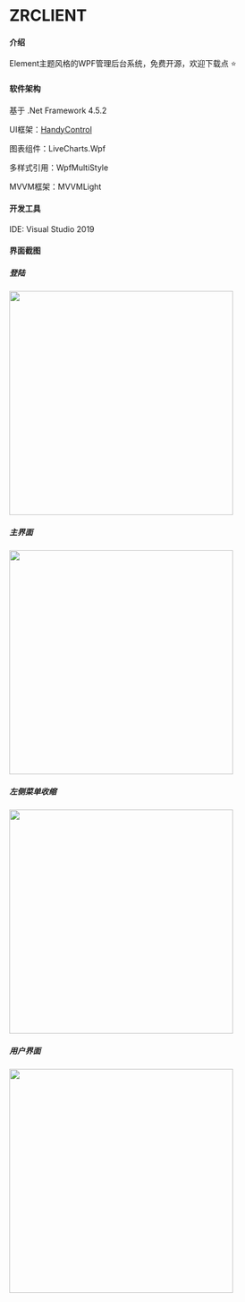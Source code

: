 # ZRCLIENT

#### 介绍

Element主题风格的WPF管理后台系统，免费开源，欢迎下载点 ⭐

#### 软件架构

基于 .Net Framework 4.5.2 

UI框架：[HandyControl](https://gitee.com/handyorg/HandyControl)

图表组件：LiveCharts.Wpf

多样式引用：WpfMultiStyle

MVVM框架：MVVMLight

#### **开发工具**

IDE: Visual Studio 2019

#### 界面截图

##### 登陆
<img src="https://gitee.com/SayHelloCat/zrclient/raw/master/Image/Login.jpg" height="400"/><br/> 

##### 主界面
<img src="https://gitee.com/SayHelloCat/zrclient/raw/master/Image/Main.png" height="400"/><br/> 

##### 左侧菜单收缩
<img src="https://gitee.com/SayHelloCat/zrclient/raw/master/Image/Menu.png" height="400"/><br/> 

##### 用户界面
<img src="https://gitee.com/SayHelloCat/zrclient/raw/master/Image/User.png" height="400"/><br/> 
